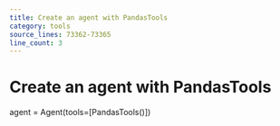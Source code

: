 ```yaml
---
title: Create an agent with PandasTools
category: tools
source_lines: 73362-73365
line_count: 3
---
```


# Create an agent with PandasTools
agent = Agent(tools=[PandasTools()])

